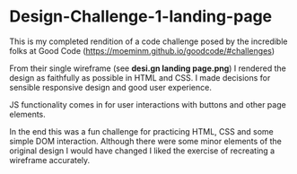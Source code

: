 # Design-Challenge-1-landing-page

This is my completed rendition of a code challenge posed by the incredible folks at Good Code (https://moeminm.github.io/goodcode/#challenges)

From their single wireframe (see <b>desi.gn landing page.png</b>) I rendered the design as faithfully as possible in HTML and CSS. I made decisions for sensible responsive design and good user experience.

JS functionality comes in for user interactions with buttons and other page elements.

In the end this was a fun challenge for practicing HTML, CSS and some simple DOM interaction. Although there were some minor elements of the original design I would have changed I liked the exercise of recreating a wireframe accurately.
